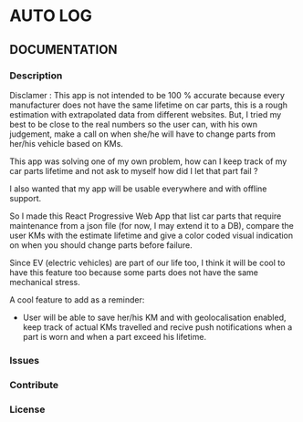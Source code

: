 # AUTO LOG

## DOCUMENTATION

### Description

Disclamer : This app is not intended to be 100 % accurate because every manufacturer does not have the same lifetime on car parts, this is a rough estimation with extrapolated data from different websites. But, I tried my best to be close to the real numbers so the user can, with his own judgement, make a call on when she/he will have to change parts from her/his vehicle based on KMs.

This app was solving one of my own problem, how can I keep track of my car parts lifetime and not ask to myself how did I let that part fail ?

I also wanted that my app will be usable everywhere and with offline support.

So I made this React Progressive Web App that list car parts that require maintenance from a json file (for now, I may extend it to a DB), compare the user KMs with the estimate lifetime and give a color coded visual indication on when you should change parts before failure.

Since EV (electric vehicles) are part of our life too, I think it will be cool to have this feature too because some parts does not have the same mechanical stress.

A cool feature to add as a reminder:

- User will be able to save her/his KM and with geolocalisation enabled, keep track of actual KMs travelled and recive push notifications when a part is worn and when a part exceed his lifetime.

### Issues

### Contribute

### License
